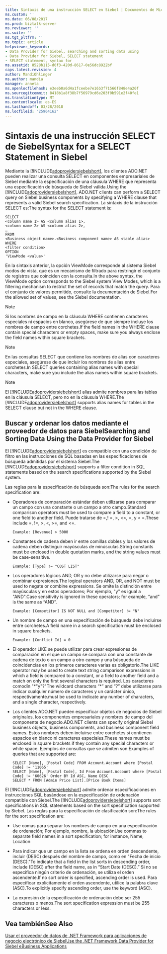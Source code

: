 ```yaml
---
title: Sintaxis de una instrucción SELECT en Siebel | Documentos de Microsoft
ms.custom: ''
ms.date: 06/08/2017
ms.prod: biztalk-server
ms.reviewer: ''
ms.suite: ''
ms.tgt_pltfrm: ''
ms.topic: article
helpviewer_keywords:
- Data Provider for Siebel, searching and sorting data using
- Data Provider for Siebel, SELECT statement
- SELECT statement, syntax for
ms.assetid: 8528b115-d6f3-420d-8617-0e56dc8922bf
caps.latest.revision: 4
author: MandiOhlinger
ms.author: mandia
manager: anneta
ms.openlocfilehash: e3eeb0a6d4a1fceebe7e16b3f71566f848e4a20f
ms.sourcegitcommit: 8418b1a8f38b7f56979cd6e203f0b591e2f40fe1
ms.translationtype: MT
ms.contentlocale: es-ES
ms.lasthandoff: 03/28/2018
ms.locfileid: "25964162"
---
```

# <a name="syntax-for-a-select-statement-in-siebel"></a><span data-ttu-id="58d81-102">Sintaxis de una instrucción SELECT de Siebel</span><span class="sxs-lookup"><span data-stu-id="58d81-102">Syntax for a SELECT Statement in Siebel</span></span>
<span data-ttu-id="58d81-103">Mediante la [!INCLUDE[adoprovidersiebelshort](../../includes/adoprovidersiebelshort-md.md)], los clientes ADO.NET pueden realizar una consulta SELECT en componentes empresariales de Siebel mediante la especificación de una cláusula WHERE que representa una especificación de búsqueda de Siebel válida.</span><span class="sxs-lookup"><span data-stu-id="58d81-103">Using the [!INCLUDE[adoprovidersiebelshort](../../includes/adoprovidersiebelshort-md.md)], ADO.NET clients can perform a SELECT query on Siebel business components by specifying a WHERE clause that represents a valid Siebel search specification.</span></span> <span data-ttu-id="58d81-104">La sintaxis de la instrucción SELECT es:</span><span class="sxs-lookup"><span data-stu-id="58d81-104">The syntax for the SELECT statement is:</span></span>  
  
```  
SELECT  
<column name 1> AS <column alias 1>,  
<column name 2> AS <column alias 2>,  
…  
FROM  
<Business object name>.<Business component name> AS <table alias>  
WHERE  
<filter condition>  
OPTION  
'ViewMode <value>'  
```  
  
 <span data-ttu-id="58d81-105">En la sintaxis anterior, la opción ViewMode corresponde al sistema Siebel modos de vista, que es un mecanismo de filtrado para restringir el conjunto de registros que coinciden con la consulta.</span><span class="sxs-lookup"><span data-stu-id="58d81-105">In the above syntax, the ViewMode option corresponds to the Siebel system View Modes, which is a filtering mechanism to restrict the set of records that match the query.</span></span> <span data-ttu-id="58d81-106">Para el conjunto de valores permitido, consulte la documentación de Siebel.</span><span class="sxs-lookup"><span data-stu-id="58d81-106">For the allowed set of values, see the Siebel documentation.</span></span>  
  
> [!NOTE]
>  <span data-ttu-id="58d81-107">Si los nombres de campo en la cláusula WHERE contienen caracteres especiales ni espacios en blanco, asegúrese de que siempre incluye los nombres de campo entre corchetes.</span><span class="sxs-lookup"><span data-stu-id="58d81-107">If the field names in the WHERE clause contain special characters or empty spaces, make sure you always enclose the field names within square brackets.</span></span>  
  
> [!NOTE]
>  <span data-ttu-id="58d81-108">En las consultas SELECT que contiene los nombres de alias con caracteres especiales, asegúrese de que incluir los nombres de alias entre corchetes.</span><span class="sxs-lookup"><span data-stu-id="58d81-108">In SELECT queries containing alias names with special characters, make sure you include the alias names within square brackets.</span></span>  
  
> [!NOTE]
>  <span data-ttu-id="58d81-109">El [!INCLUDE[adoprovidersiebelshort](../../includes/adoprovidersiebelshort-md.md)] alias admite nombres para las tablas en la cláusula SELECT, pero no en la cláusula WHERE.</span><span class="sxs-lookup"><span data-stu-id="58d81-109">The [!INCLUDE[adoprovidersiebelshort](../../includes/adoprovidersiebelshort-md.md)] supports alias names for tables in the SELECT clause but not in the WHERE clause.</span></span>  
  
## <a name="searching-and-sorting-data-using-the-data-provider-for-siebel"></a><span data-ttu-id="58d81-110">Buscar y ordenar los datos mediante el proveedor de datos para Siebel</span><span class="sxs-lookup"><span data-stu-id="58d81-110">Searching and Sorting Data Using the Data Provider for Siebel</span></span>  
 <span data-ttu-id="58d81-111">El [!INCLUDE[adoprovidersiebelshort](../../includes/adoprovidersiebelshort-md.md)] es compatible con una condición de filtro en las instrucciones de SQL basadas en las especificaciones de búsqueda admitidas por el sistema Siebel.</span><span class="sxs-lookup"><span data-stu-id="58d81-111">The [!INCLUDE[adoprovidersiebelshort](../../includes/adoprovidersiebelshort-md.md)] supports a filter condition in SQL statements based on the search specifications supported by the Siebel system.</span></span>  
  
 <span data-ttu-id="58d81-112">Las reglas para la especificación de búsqueda son:</span><span class="sxs-lookup"><span data-stu-id="58d81-112">The rules for the search specification are:</span></span>  
  
-   <span data-ttu-id="58d81-113">Operadores de comparación estándar deben utilizarse para comparar un campo con una constante o un campo a otro campo.</span><span class="sxs-lookup"><span data-stu-id="58d81-113">Standard comparison operators must be used to compare a field to a constant, or one field to another field.</span></span> <span data-ttu-id="58d81-114">Puede tratarse de =,! =, >, <>, =, y < =.</span><span class="sxs-lookup"><span data-stu-id="58d81-114">These include =, !=, >, <, >=, and <=.</span></span>  
  
    ```  
    Example: [Revenue] > 5000  
    ```  
  
-   <span data-ttu-id="58d81-115">Constantes de cadena deben ir entre comillas dobles y los valores de cadena deben distinguir mayúsculas de minúsculas.</span><span class="sxs-lookup"><span data-stu-id="58d81-115">String constants must be enclosed in double quotation marks, and the string values must be case-sensitive.</span></span>  
  
    ```  
    Example: [Type] != "COST LIST"  
    ```  
  
-   <span data-ttu-id="58d81-116">Los operadores lógicos AND, OR y no debe utilizarse para negar o combinar expresiones.</span><span class="sxs-lookup"><span data-stu-id="58d81-116">The logical operators AND, OR, and NOT must be used to negate or combine expressions.</span></span> <span data-ttu-id="58d81-117">Se omite la distinción entre mayúsculas y en estos operadores; Por ejemplo, "y" es igual a "AND".</span><span class="sxs-lookup"><span data-stu-id="58d81-117">Case sensitivity is ignored in these operators; for example, “and” is the same as “AND”.</span></span>  
  
    ```  
    Example: [Competitor] IS NOT NULL and [Competitor] != "N"  
    ```  
  
-   <span data-ttu-id="58d81-118">Un nombre de campo en una especificación de búsqueda debe incluirse entre corchetes.</span><span class="sxs-lookup"><span data-stu-id="58d81-118">A field name in a search specification must be enclosed in square brackets.</span></span>  
  
    ```  
    Example: [Conflict Id] = 0  
    ```  
  
-   <span data-ttu-id="58d81-119">El operador LIKE se puede utilizar para crear expresiones de comparación en el que un campo se compara con una constante de cadena de texto o un campo a otro campo y una búsqueda de coincidencias en los primeros caracteres varias es obligatorio.</span><span class="sxs-lookup"><span data-stu-id="58d81-119">The LIKE operator may be used to create text string comparison expressions in which a field is compared to a constant, or a field to another field and a match on only the first several characters is required.</span></span> <span data-ttu-id="58d81-120">Los caracteres comodín "\*"y"?"</span><span class="sxs-lookup"><span data-stu-id="58d81-120">The wildcard characters “\*” and “?”</span></span> <span data-ttu-id="58d81-121">debe utilizarse para indicar cualquier número de caracteres y un carácter único, respectivamente.</span><span class="sxs-lookup"><span data-stu-id="58d81-121">must be used to indicate any number of characters, and a single character, respectively.</span></span>  
  
-   <span data-ttu-id="58d81-122">Los clientes ADO.NET pueden especificar objetos de negocios de Siebel originales, los componentes empresariales y nombres de campo del componente de negocio.</span><span class="sxs-lookup"><span data-stu-id="58d81-122">ADO.NET clients can specify original Siebel business objects, business components, and business component field names.</span></span> <span data-ttu-id="58d81-123">Estos nombres deben incluirse entre corchetes si contienen espacios en blanco ni caracteres especiales.</span><span class="sxs-lookup"><span data-stu-id="58d81-123">These names must be enclosed in square brackets if they contain any special characters or white space.</span></span> <span data-ttu-id="58d81-124">Ejemplos de consultas que se admiten son:</span><span class="sxs-lookup"><span data-stu-id="58d81-124">Examples of queries that are supported are:</span></span>  
  
    ```  
    SELECT [Name], [Postal Code] FROM Account.Account where [Postal Code] != '11065'  
    SELECT [Name], [Postal Code], Id From Account.Account where [Postal Code] != '60626' Order BY Id ASC, Name DESC  
    SELECT * FROM [Admin Price List].[Price Book Items]  
    ```  
  
 <span data-ttu-id="58d81-125">El [!INCLUDE[adoprovidersiebelshort](../../includes/adoprovidersiebelshort-md.md)] admite ordenar especificaciones en instrucciones SQL basándose en la especificación de ordenación compatible con Siebel.</span><span class="sxs-lookup"><span data-stu-id="58d81-125">The [!INCLUDE[adoprovidersiebelshort](../../includes/adoprovidersiebelshort-md.md)] supports sort specifications in SQL statements based on the sort specification supported by Siebel.</span></span> <span data-ttu-id="58d81-126">Las reglas para la especificación de clasificación son:</span><span class="sxs-lookup"><span data-stu-id="58d81-126">The rules for the sort specification are:</span></span>  
  
-   <span data-ttu-id="58d81-127">Use comas para separar los nombres de campo en una especificación de ordenación; Por ejemplo, nombre, la ubicación</span><span class="sxs-lookup"><span data-stu-id="58d81-127">Use commas to separate field names in a sort specification; for instance, Name, Location</span></span>  
  
-   <span data-ttu-id="58d81-128">Para indicar que un campo en la lista se ordena en orden descendente, incluir (DESC) después del nombre de campo, como en "Fecha de inicio (DESC)."</span><span class="sxs-lookup"><span data-stu-id="58d81-128">To indicate that a field in the list sorts in descending order, include (DESC) after the field name, as in “Start Date (DESC).”</span></span> <span data-ttu-id="58d81-129">Si no se especifica ningún criterio de ordenación, se utiliza el orden ascendente.</span><span class="sxs-lookup"><span data-stu-id="58d81-129">If no sort order is specified, ascending order is used.</span></span> <span data-ttu-id="58d81-130">Para especificar explícitamente el orden ascendente, utilice la palabra clave (ASC).</span><span class="sxs-lookup"><span data-stu-id="58d81-130">To explicitly specify ascending order, use the keyword (ASC).</span></span>  
  
-   <span data-ttu-id="58d81-131">La expresión de la especificación de ordenación debe ser 255 caracteres o menos.</span><span class="sxs-lookup"><span data-stu-id="58d81-131">The sort specification expression must be 255 characters or less.</span></span>  
  
## <a name="see-also"></a><span data-ttu-id="58d81-132">Vea también</span><span class="sxs-lookup"><span data-stu-id="58d81-132">See Also</span></span>  
 [<span data-ttu-id="58d81-133">Usar el proveedor de datos de .NET Framework para aplicaciones de negocio electrónico de Siebel</span><span class="sxs-lookup"><span data-stu-id="58d81-133">Use the .NET Framework Data Provider for Siebel eBusiness Applications</span></span>](../../adapters-and-accelerators/adapter-siebel/use-the-net-framework-data-provider-for-siebel-ebusiness-applications.md)